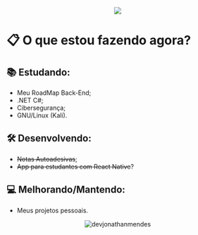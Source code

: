 <p align="center">
  <a href="https://skillicons.dev">
    <img src="https://skillicons.dev/icons?i=js,ts,nodejs,react,electron,dotnet,cs&theme=dark" />
  </a>
</p>

# 📋 O que estou fazendo agora?

## 📚 Estudando:
- Meu RoadMap Back-End;
- .NET C#;
- Cibersegurança;
- GNU/Linux (Kali).

## 🛠️ Desenvolvendo:
- ~~Notas Autoadesivas~~;
- ~~App para estudantes com React Native~~?

## 💻 Melhorando/Mantendo:
- Meus projetos pessoais.

<p align="center">
 <img align="center" src="https://github-readme-stats-eight-theta.vercel.app/api/top-langs/?username=devjonathanmendes&show_icons=true&theme=dark&text_color=ffffff&locale=en&layout=compact" alt="devjonathanmendes" />
</p>
